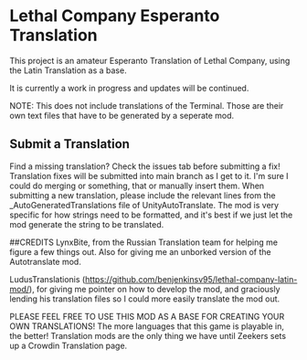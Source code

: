 # Lethal Company Esperanto Translation

This project is an amateur Esperanto Translation of Lethal Company, using the Latin Translation as a base.

It is currently a work in progress and updates will be continued.

NOTE: This does not include translations of the Terminal. Those are their own text files that have to be generated by a seperate mod. 

## Submit a Translation
Find a missing translation? Check the issues tab before submitting a fix! Translation fixes will be submitted into main branch as I get to it. I'm sure I could do merging or something, that or manually insert them.
When submitting a new translation, please include the relevant lines from the _AutoGeneratedTranslations file of UnityAutoTranslate. The mod is very specific for how strings need to be formatted, and it's best if we just let the mod generate the string to be translated.

##CREDITS
LynxBite, from the Russian Translation team for helping me figure a few things out. Also for giving me an unborked version of the Autotranslate mod.

LudusTranslationis (https://github.com/benjenkinsv95/lethal-company-latin-mod/), for giving me pointer on how to develop the mod, and graciously lending his translation files so I could more easily translate the mod out.

PLEASE FEEL FREE TO USE THIS MOD AS A BASE FOR CREATING YOUR OWN TRANSLATIONS! The more languages that this game is playable in, the better! Translation mods are the only thing we have until Zeekers sets up a Crowdin Translation page.
